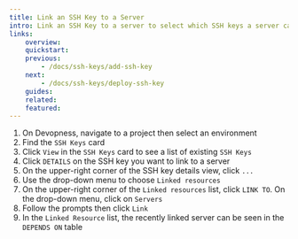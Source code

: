 ```yaml
---
title: Link an SSH Key to a Server
intro: Link an SSH Key to a server to select which SSH keys a server can have deployed.
links:
    overview:
    quickstart:
    previous:
        - /docs/ssh-keys/add-ssh-key
    next:
        - /docs/ssh-keys/deploy-ssh-key
    guides:
    related:
    featured:
---
```


1. On Devopness, navigate to a project then select an environment
1. Find the `SSH Keys` card
1. Click `View` in the `SSH Keys` card to see a list of existing `SSH Keys`
1. Click `DETAILS` on the SSH key you want to link to a server
1. On the upper-right corner of the SSH key details view, click `...`
1. Use the drop-down menu to choose `Linked resources`
1. On the upper-right corner of the `Linked resources` list, click `LINK TO`. On the drop-down menu, click on `Servers`
1. Follow the prompts then click `Link`
1. In the `Linked Resource` list, the recently linked server can be seen in the `DEPENDS ON` table
